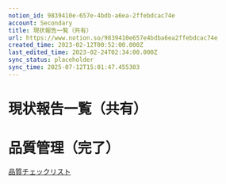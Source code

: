 ```yaml
---
notion_id: 9839410e-657e-4bdb-a6ea-2ffebdcac74e
account: Secondary
title: 現状報告一覧（共有）
url: https://www.notion.so/9839410e657e4bdba6ea2ffebdcac74e
created_time: 2023-02-12T00:52:00.000Z
last_edited_time: 2023-02-24T02:34:00.000Z
sync_status: placeholder
sync_time: 2025-07-12T15:01:47.455303
---
```

# 現状報告一覧（共有）

# 品質管理（完了）
[品質チェックリスト](https://www.notion.so/59343cc2ae3340c8b268c6527eaa91aa) 